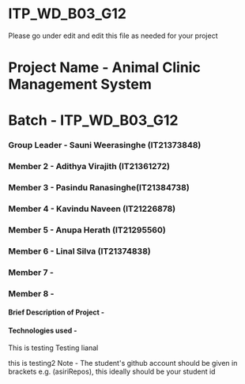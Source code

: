 # ITP_WD_B03_G12
Please go under edit and edit this file as needed for your project

# Project Name - Animal Clinic Management System
# Batch - ITP_WD_B03_G12
### Group Leader - Sauni Weerasinghe (IT21373848)
### Member 2 - Adithya Virajith (IT21361272)
### Member 3 - Pasindu Ranasinghe(IT21384738)
### Member 4 - Kavindu Naveen (IT21226878)
### Member 5 - Anupa Herath (IT21295560)
### Member 6 - Linal Silva (IT21374838)
### Member 7 - 
### Member 8 - 

#### Brief Description of Project - 
#### Technologies used - 
 
This is testing
Testing lianal


this is testing2
Note - The student's github account should be given in brackets e.g. (asiriRepos), this ideally should be your student id 

